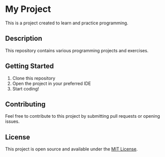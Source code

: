# My Project

This is a project created to learn and practice programming.

## Description
This repository contains various programming projects and exercises.

## Getting Started
1. Clone this repository
2. Open the project in your preferred IDE
3. Start coding!

## Contributing
Feel free to contribute to this project by submitting pull requests or opening issues.

## License
This project is open source and available under the [MIT License](LICENSE).
